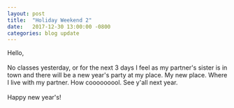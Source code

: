 ```yaml
---
layout: post
title:  "Holiday Weekend 2"
date:   2017-12-30 13:00:00 -0800
categories: blog update
---
```

Hello,
<br><br>
No classes yesterday, or for the next 3 days I feel as my partner's sister is in town and there will be a new year's party at my place. My new place. Where I live with my partner. How cooooooool. See y'all next year.
<br><br>
Happy new year's!
